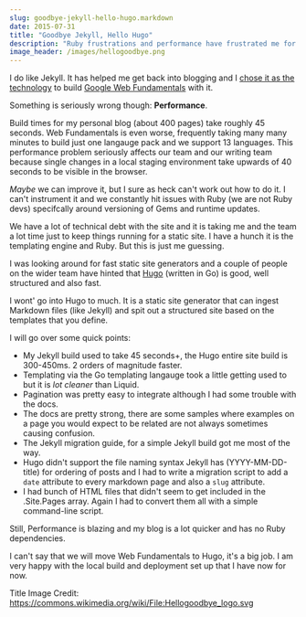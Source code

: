 ```yaml
---
slug: goodbye-jekyll-hello-hugo.markdown
date: 2015-07-31
title: "Goodbye Jekyll, Hello Hugo"
description: "Ruby frustrations and performance have frustrated me for a long time. Experimented with Hugo and ported blog in about 3 hours"
image_header: /images/hellogoodbye.png
---
```


I do like Jekyll. It has helped me get back into blogging and I [chose it as the technology](https://github.com/Google/WebFundamentals/)
to build [Google Web Fundamentals](https://developers.google.com/web/fundamentals/) with it.

Something is seriously wrong though: **Performance**. 

Build times for my personal blog (about 400 pages) take roughly
45 seconds. Web Fundamentals is even worse, frequently taking many many minutes to
build just one langauge pack and we support 13 languages. This performance problem
seriously affects our team and our writing team because single changes in a local staging
environment take upwards of 40 seconds to be visible in the browser. 

*Maybe* we can improve it, but I sure as heck can't work out how to do it. I can't instrument it
and we constantly hit issues with Ruby (we are not Ruby devs) specifcally around versioning of Gems and
runtime updates.

We have a lot of technical debt with the site and it is taking me and the team a lot time just to 
keep things running for a static site. I have a hunch it is the templating engine and Ruby. 
But this is just me guessing.

I was looking around for fast static site generators and a couple of people on the wider team have 
hinted that [Hugo](http://gohugo.io/) (written in Go) is good, well structured and also fast. 

I wont' go into Hugo to much.  It is a static site generator that can ingest Markdown files (like Jekyll) 
and spit out a structured site based on the templates that you define.

I will go over some quick points:

* My Jekyll build used to take 45 seconds+, the Hugo entire site build is 300-450ms. 2 orders of magnitude faster.
* Templating via the Go templating langauge took a little getting used to but it is *lot cleaner* than Liquid.
* Pagination was pretty easy to integrate although I had some trouble with the docs.
* The docs are pretty strong, there are some samples where examples on a page you would expect to be related
  are not always sometimes causing confusion.
* The Jekyll migration guide, for a simple Jekyll build got me most of the way.
* Hugo didn't support the file naming syntax Jekyll has (YYYY-MM-DD-title) for ordering of posts and I had to 
  write a migration script to add a `date` attribute to every markdown page and also a `slug` attribute.
* I had bunch of HTML files that didn't seem to get included in the .Site.Pages array.  Again I had to convert them all with 
  a simple command-line script.

Still, Performance is blazing and my blog is a lot quicker and has no Ruby dependencies.

I can't say that we will move Web Fundamentals to Hugo, it's a big job. I am very happy with the local
build and deployment set up that I have now for now.

Title Image Credit: https://commons.wikimedia.org/wiki/File:Hellogoodbye_logo.svg